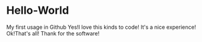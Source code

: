# Hello-World
My first usage in Github
Yes!I love this kinds to code!
It's a nice experience!
Ok!That's all!
Thank for the software!
